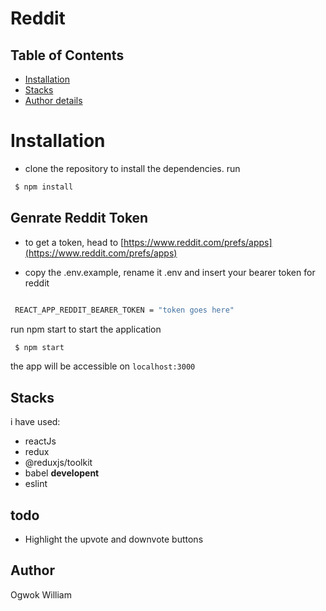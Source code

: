 # Reddit

## Table of Contents

- [Installation](#Installation)
- [Stacks](#Stacks)
- [Author details](#Author)

# Installation

- clone the repository
  to install the dependencies. run

```sh
 $ npm install
```

## Genrate Reddit Token

- to get a token, head to [https://www.reddit.com/prefs/apps](https://www.reddit.com/prefs/apps)

- copy the .env.example, rename it .env and insert your bearer
  token for reddit

```sh

 REACT_APP_REDDIT_BEARER_TOKEN = "token goes here"

```

run npm start to start the application

```sh
 $ npm start
```

the app will be accessible on `localhost:3000`

## Stacks

i have used:

- reactJs
- redux
- @reduxjs/toolkit
- babel
  **developent**
- eslint

## todo

- Highlight the upvote and downvote buttons

## Author
Ogwok William 
